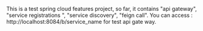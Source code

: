 This is a test spring cloud features project, so far, it contains "api gateway", "service registrations ", "service discovery", "feign call".
You can access : http://localhost:8084/b/service_name
for test api gate way.
